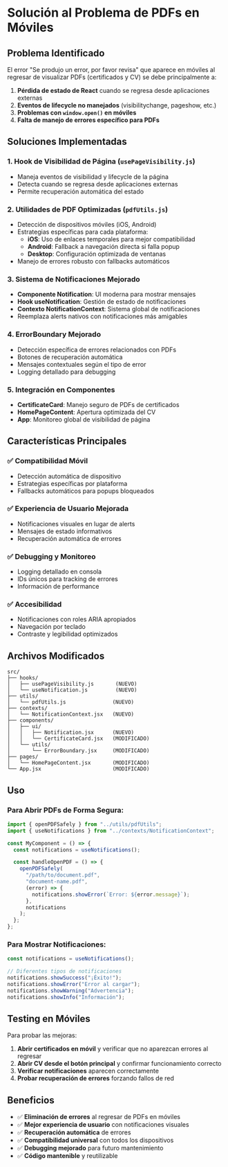 # Solución al Problema de PDFs en Móviles

## Problema Identificado

El error "Se produjo un error, por favor revisa" que aparece en móviles al regresar de visualizar PDFs (certificados y CV) se debe principalmente a:

1. **Pérdida de estado de React** cuando se regresa desde aplicaciones externas
2. **Eventos de lifecycle no manejados** (visibilitychange, pageshow, etc.)
3. **Problemas con `window.open()` en móviles**
4. **Falta de manejo de errores específico para PDFs**

## Soluciones Implementadas

### 1. Hook de Visibilidad de Página (`usePageVisibility.js`)

- Maneja eventos de visibilidad y lifecycle de la página
- Detecta cuando se regresa desde aplicaciones externas
- Permite recuperación automática del estado

### 2. Utilidades de PDF Optimizadas (`pdfUtils.js`)

- Detección de dispositivos móviles (iOS, Android)
- Estrategias específicas para cada plataforma:
  - **iOS**: Uso de enlaces temporales para mejor compatibilidad
  - **Android**: Fallback a navegación directa si falla popup
  - **Desktop**: Configuración optimizada de ventanas
- Manejo de errores robusto con fallbacks automáticos

### 3. Sistema de Notificaciones Mejorado

- **Componente Notification**: UI moderna para mostrar mensajes
- **Hook useNotification**: Gestión de estado de notificaciones
- **Contexto NotificationContext**: Sistema global de notificaciones
- Reemplaza alerts nativos con notificaciones más amigables

### 4. ErrorBoundary Mejorado

- Detección específica de errores relacionados con PDFs
- Botones de recuperación automática
- Mensajes contextuales según el tipo de error
- Logging detallado para debugging

### 5. Integración en Componentes

- **CertificateCard**: Manejo seguro de PDFs de certificados
- **HomePageContent**: Apertura optimizada del CV
- **App**: Monitoreo global de visibilidad de página

## Características Principales

### ✅ Compatibilidad Móvil

- Detección automática de dispositivo
- Estrategias específicas por plataforma
- Fallbacks automáticos para popups bloqueados

### ✅ Experiencia de Usuario Mejorada

- Notificaciones visuales en lugar de alerts
- Mensajes de estado informativos
- Recuperación automática de errores

### ✅ Debugging y Monitoreo

- Logging detallado en consola
- IDs únicos para tracking de errores
- Información de performance

### ✅ Accesibilidad

- Notificaciones con roles ARIA apropiados
- Navegación por teclado
- Contraste y legibilidad optimizados

## Archivos Modificados

```
src/
├── hooks/
│   ├── usePageVisibility.js       (NUEVO)
│   └── useNotification.js         (NUEVO)
├── utils/
│   └── pdfUtils.js               (NUEVO)
├── contexts/
│   └── NotificationContext.jsx   (NUEVO)
├── components/
│   ├── ui/
│   │   ├── Notification.jsx      (NUEVO)
│   │   └── CertificateCard.jsx   (MODIFICADO)
│   └── utils/
│       └── ErrorBoundary.jsx     (MODIFICADO)
├── pages/
│   └── HomePageContent.jsx       (MODIFICADO)
└── App.jsx                       (MODIFICADO)
```

## Uso

### Para Abrir PDFs de Forma Segura:

```jsx
import { openPDFSafely } from "../utils/pdfUtils";
import { useNotifications } from "../contexts/NotificationContext";

const MyComponent = () => {
  const notifications = useNotifications();

  const handleOpenPDF = () => {
    openPDFSafely(
      "/path/to/document.pdf",
      "document-name.pdf",
      (error) => {
        notifications.showError(`Error: ${error.message}`);
      },
      notifications
    );
  };
};
```

### Para Mostrar Notificaciones:

```jsx
const notifications = useNotifications();

// Diferentes tipos de notificaciones
notifications.showSuccess("¡Éxito!");
notifications.showError("Error al cargar");
notifications.showWarning("Advertencia");
notifications.showInfo("Información");
```

## Testing en Móviles

Para probar las mejoras:

1. **Abrir certificados en móvil** y verificar que no aparezcan errores al regresar
2. **Abrir CV desde el botón principal** y confirmar funcionamiento correcto
3. **Verificar notificaciones** aparecen correctamente
4. **Probar recuperación de errores** forzando fallos de red

## Beneficios

- ✅ **Eliminación de errores** al regresar de PDFs en móviles
- ✅ **Mejor experiencia de usuario** con notificaciones visuales
- ✅ **Recuperación automática** de errores
- ✅ **Compatibilidad universal** con todos los dispositivos
- ✅ **Debugging mejorado** para futuro mantenimiento
- ✅ **Código mantenible** y reutilizable
